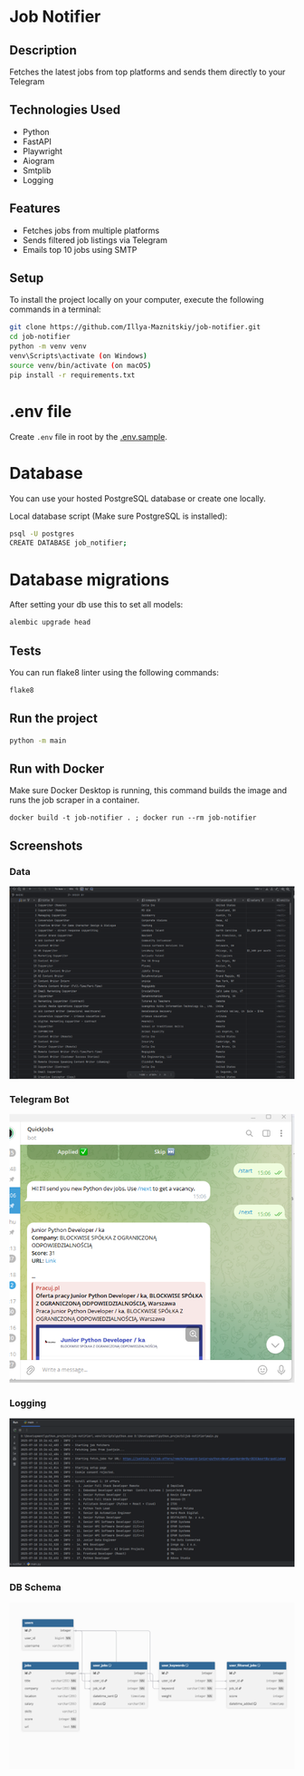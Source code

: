 # Job Notifier


## Description
Fetches the latest jobs from top platforms and sends them directly to your Telegram


## Technologies Used
- Python
- FastAPI
- Playwright
- Aiogram
- Smtplib
- Logging


## Features
- Fetches jobs from multiple platforms
- Sends filtered job listings via Telegram
- Emails top 10 jobs using SMTP


## Setup
To install the project locally on your computer, execute the following commands in a terminal:
```bash
git clone https://github.com/Illya-Maznitskiy/job-notifier.git
cd job-notifier
python -m venv venv
venv\Scripts\activate (on Windows)
source venv/bin/activate (on macOS)
pip install -r requirements.txt
```


# .env file
Create `.env` file in root by the [.env.sample](.env.sample).


# Database
You can use your hosted PostgreSQL database or create one locally.

Local database script (Make sure PostgreSQL is installed):
```bash
psql -U postgres
CREATE DATABASE job_notifier;
```


# Database migrations
After setting your db use this to set all models:
```bash
alembic upgrade head
```


## Tests
You can run flake8 linter using the following commands:
```bash
flake8
```


## Run the project
```bash
python -m main
```


## Run with Docker
Make sure Docker Desktop is running, this command builds the image and runs the job scraper in a container.
```
docker build -t job-notifier . ; docker run --rm job-notifier
```


## Screenshots
### Data
![Data](screenshots/data.png)

### Telegram Bot
![Telegram Bot](screenshots/telegram_bot.png)

### Logging
![Logging](screenshots/logging.png)

### DB Schema
![DB Schema](screenshots/db_schema.png)
